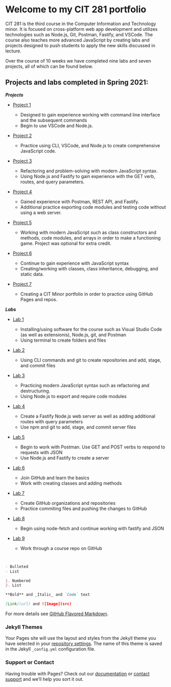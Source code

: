 # Welcome to my CIT 281 portfolio

CIT 281 is the third course in the Computer Information and Technology minor. It is focused on cross-platform web app development and utilizes technologies such as Node.js, Git, Postman, Fastify, and VSCode. The course also teaches more advanced JavaScript by creating labs and projects designed to push students to apply the new skills discussed in lecture. 

Over the course of 10 weeks we have completed nine labs and seven projects, all of which can be found below.

## Projects and labs completed in Spring 2021:

**_Projects_**
- [Project 1]()
    * Designed to gain experience working with command line interface and the subsequent commands 
    * Begin to use VSCode and Node.js.

- [Project 2]()
    * Practice using CLI, VSCode, and Node.js to create comprehensive JavaScript code. 
 
- [Project 3]()
    * Refactoring and problem-solving with modern JavaScript syntax.
    * Using Node.js and Fastify to gain experience with the GET verb, routes, and query parameters.
     
- [Project 4]()
    * Gained experience with Postman, REST API, and Fastify.
    * Additional practice exporting code modules and testing code without using a web server.
     
- [Project 5]()
    * Working with modern JavaScript such as class constructors and methods, code modules, and arrays in order to make a functioning game. Project was optional for extra credit.

- [Project 6]()
    * Continue to gain experience with JavaScript syntax
    * Creating/working with classes, class inheritance, debugging, and static data.
     
- [Project 7]()
    * Creating a CIT Minor portfolio in order to practice using GitHub Pages and repos.


**_Labs_**
- [Lab 1]()
    * Installing/using software for the course such as Visual Studio Code (as well as extensionis), Node.js, git, and Postman
    * Using terminal to create folders and files

- [Lab 2]()
    * Using CLI commands and git to create repositories and add, stage, and commit files      
    
- [Lab 3]()
    * Practicing modern JavaScript syntax such as refactoring and destructuring. 
    * Using Node.js to export and require code modules

- [Lab 4]()
    * Create a Fastify Node.js web server as well as adding additional routes with query parameters
    * Use npm and git to add, stage, and commit server files
    
- [Lab 5]()
    * Begin to work with Postman. Use GET and POST verbs to respond to requests with JSON
    * Use Node.js and Fastify to create a server

- [Lab 6]()
    * Join GitHub and learn the basics
    * Work with creating classes and adding methods

- [Lab 7]()
    * Create GitHub organizations and repositories
    * Practice commiting files and pushing the changes to GitHub
    
- [Lab 8]()
    * Begin using node-fetch and continue working with fastify and JSON
    
- [Lab 9]()
    * Work through a course repo on GitHub
    
    
```markdown


- Bulleted
- List

1. Numbered
2. List

**Bold** and _Italic_ and `Code` text

[Link](url) and ![Image](src)
```

For more details see [GitHub Flavored Markdown](https://guides.github.com/features/mastering-markdown/).

### Jekyll Themes

Your Pages site will use the layout and styles from the Jekyll theme you have selected in your [repository settings](https://github.com/nataleeirwin/nataleeirwin.github.io/settings/pages). The name of this theme is saved in the Jekyll `_config.yml` configuration file.

### Support or Contact

Having trouble with Pages? Check out our [documentation](https://docs.github.com/categories/github-pages-basics/) or [contact support](https://support.github.com/contact) and we’ll help you sort it out.
